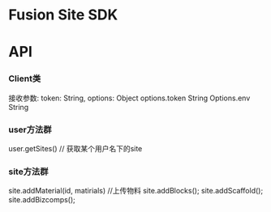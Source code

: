 # Fusion Site SDK


# API

### Client类
接收参数:
token: String,
options: Object
options.token String
Options.env String


### user方法群
user.getSites() // 获取某个用户名下的site 

### site方法群
site.addMaterial(id, matirials) //上传物料
site.addBlocks();
site.addScaffold();
site.addBizcomps();

